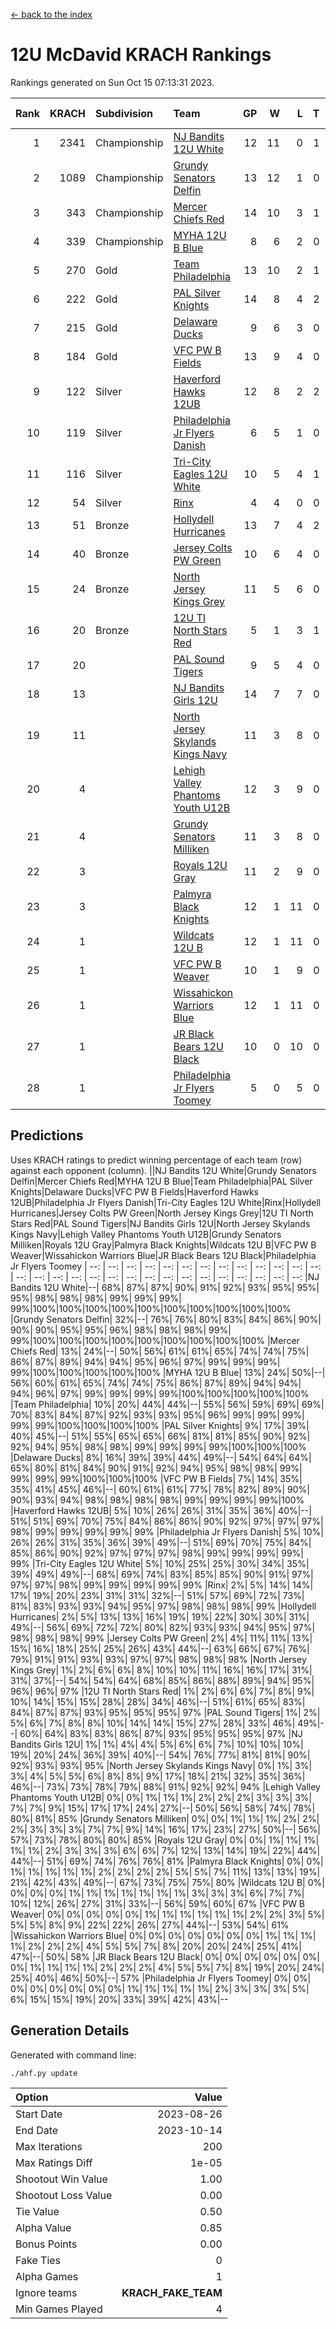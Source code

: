 [<- back to the index](readme.md)
# 12U McDavid KRACH Rankings
Rankings generated on Sun Oct 15 07:13:31 2023.

Rank|KRACH|Subdivision|Team|GP|W|L|T|OTW|OTL|SoS|Exp Wins|Win Diff
---:|---:|:---|:---|---:|---:|---:|---:|---:|---:|---:|---:|---:
1|2341|Championship|[NJ Bandits 12U White](https://gamesheetstats.com/seasons/3659/teams/140510/schedule)|12|11|0|1|1|0|130|12.3|-0.0
2|1089|Championship|[Grundy Senators Delfin](https://gamesheetstats.com/seasons/3659/teams/140501/schedule)|13|12|1|0|0|0|109|12.9|0.0
3|343|Championship|[Mercer Chiefs Red](https://gamesheetstats.com/seasons/3659/teams/140508/schedule)|14|10|3|1|0|0|422|11.3|-0.0
4|339|Championship|[MYHA 12U B Blue](https://gamesheetstats.com/seasons/3659/teams/140509/schedule)|8|6|2|0|1|0|200|6.9|0.0
5|270|Gold|[Team Philadelphia](https://gamesheetstats.com/seasons/3659/teams/140520/schedule)|13|10|2|1|0|0|142|11.4|0.0
6|222|Gold|[PAL Silver Knights](https://gamesheetstats.com/seasons/3659/teams/140514/schedule)|14|8|4|2|0|0|782|9.8|-0.0
7|215|Gold|[Delaware Ducks](https://gamesheetstats.com/seasons/3659/teams/140500/schedule)|9|6|3|0|0|0|340|6.9|0.0
8|184|Gold|[VFC PW B Fields](https://gamesheetstats.com/seasons/3659/teams/140522/schedule)|13|9|4|0|0|1|310|9.9|0.0
9|122|Silver|[Haverford Hawks 12UB](https://gamesheetstats.com/seasons/3659/teams/140503/schedule)|12|8|2|2|0|0|283|9.9|0.0
10|119|Silver|[Philadelphia Jr Flyers Danish](https://gamesheetstats.com/seasons/3659/teams/140517/schedule)|6|5|1|0|0|0|58|5.9|0.0
11|116|Silver|[Tri-City Eagles 12U White](https://gamesheetstats.com/seasons/3659/teams/140521/schedule)|10|5|4|1|0|0|273|6.4|0.0
12|54|Silver|[Rinx](https://gamesheetstats.com/seasons/3659/teams/142538/schedule)|4|4|0|0|0|0|2|4.9|0.0
13|51|Bronze|[Hollydell Hurricanes](https://gamesheetstats.com/seasons/3659/teams/140504/schedule)|13|7|4|2|0|1|92|8.9|0.0
14|40|Bronze|[Jersey Colts PW Green](https://gamesheetstats.com/seasons/3659/teams/140505/schedule)|10|6|4|0|0|0|93|6.9|0.0
15|24|Bronze|[North Jersey Kings Grey](https://gamesheetstats.com/seasons/3659/teams/140512/schedule)|11|5|6|0|0|0|186|5.9|0.0
16|20|Bronze|[12U TI North Stars Red](https://gamesheetstats.com/seasons/3659/teams/140499/schedule)|5|1|3|1|0|0|111|2.4|0.0
17|20||[PAL Sound Tigers](https://gamesheetstats.com/seasons/3659/teams/140515/schedule)|9|5|4|0|0|0|392|5.9|0.0
18|13||[NJ Bandits Girls 12U](https://gamesheetstats.com/seasons/3659/teams/140511/schedule)|14|7|7|0|0|0|55|7.9|0.0
19|11||[North Jersey Skylands Kings Navy](https://gamesheetstats.com/seasons/3659/teams/140513/schedule)|11|3|8|0|1|0|384|3.9|0.0
20|4||[Lehigh Valley Phantoms Youth U12B](https://gamesheetstats.com/seasons/3659/teams/140507/schedule)|12|3|9|0|0|0|76|3.9|0.0
21|4||[Grundy Senators Milliken](https://gamesheetstats.com/seasons/3659/teams/140502/schedule)|11|3|8|0|0|0|70|3.9|0.0
22|3||[Royals 12U Gray](https://gamesheetstats.com/seasons/3659/teams/140519/schedule)|11|2|9|0|0|1|249|2.9|0.0
23|3||[Palmyra Black Knights](https://gamesheetstats.com/seasons/3659/teams/140516/schedule)|12|1|11|0|0|0|149|1.9|0.0
24|1||[Wildcats 12U B](https://gamesheetstats.com/seasons/3659/teams/140524/schedule)|12|1|11|0|0|0|427|1.9|0.0
25|1||[VFC PW B Weaver](https://gamesheetstats.com/seasons/3659/teams/140523/schedule)|10|1|9|0|1|0|133|1.9|0.0
26|1||[Wissahickon Warriors Blue](https://gamesheetstats.com/seasons/3659/teams/140525/schedule)|12|1|11|0|0|1|219|1.9|0.0
27|1||[JR Black Bears 12U Black](https://gamesheetstats.com/seasons/3659/teams/140506/schedule)|10|0|10|0|0|0|240|0.9|0.0
28|1||[Philadelphia Jr Flyers Toomey](https://gamesheetstats.com/seasons/3659/teams/140518/schedule)|5|0|5|0|0|0|52|0.9|0.0

## Predictions
Uses KRACH ratings to predict winning percentage of each team (row) against each opponent (column).
||NJ Bandits 12U White|Grundy Senators Delfin|Mercer Chiefs Red|MYHA 12U B Blue|Team Philadelphia|PAL Silver Knights|Delaware Ducks|VFC PW B Fields|Haverford Hawks 12UB|Philadelphia Jr Flyers Danish|Tri-City Eagles 12U White|Rinx|Hollydell Hurricanes|Jersey Colts PW Green|North Jersey Kings Grey|12U TI North Stars Red|PAL Sound Tigers|NJ Bandits Girls 12U|North Jersey Skylands Kings Navy|Lehigh Valley Phantoms Youth U12B|Grundy Senators Milliken|Royals 12U Gray|Palmyra Black Knights|Wildcats 12U B|VFC PW B Weaver|Wissahickon Warriors Blue|JR Black Bears 12U Black|Philadelphia Jr Flyers Toomey
| --: | --: | --: | --: | --: | --: | --: | --: | --: | --: | --: | --: | --: | --: | --: | --: | --: | --: | --: | --: | --: | --: | --: | --: | --: | --: | --: | --: | --: 
|NJ Bandits 12U White|--| 68%| 87%| 87%| 90%| 91%| 92%| 93%| 95%| 95%| 95%| 98%| 98%| 98%| 99%| 99%| 99%| 99%|100%|100%|100%|100%|100%|100%|100%|100%|100%|100%
|Grundy Senators Delfin| 32%|--| 76%| 76%| 80%| 83%| 84%| 86%| 90%| 90%| 90%| 95%| 95%| 96%| 98%| 98%| 98%| 99%| 99%|100%|100%|100%|100%|100%|100%|100%|100%|100%
|Mercer Chiefs Red| 13%| 24%|--| 50%| 56%| 61%| 61%| 65%| 74%| 74%| 75%| 86%| 87%| 89%| 94%| 94%| 95%| 96%| 97%| 99%| 99%| 99%| 99%|100%|100%|100%|100%|100%
|MYHA 12U B Blue| 13%| 24%| 50%|--| 56%| 60%| 61%| 65%| 74%| 74%| 75%| 86%| 87%| 89%| 94%| 94%| 94%| 96%| 97%| 99%| 99%| 99%| 99%|100%|100%|100%|100%|100%
|Team Philadelphia| 10%| 20%| 44%| 44%|--| 55%| 56%| 59%| 69%| 69%| 70%| 83%| 84%| 87%| 92%| 93%| 93%| 95%| 96%| 99%| 99%| 99%| 99%| 99%|100%|100%|100%|100%
|PAL Silver Knights|  9%| 17%| 39%| 40%| 45%|--| 51%| 55%| 65%| 65%| 66%| 81%| 81%| 85%| 90%| 92%| 92%| 94%| 95%| 98%| 98%| 99%| 99%| 99%| 99%|100%|100%|100%
|Delaware Ducks|  8%| 16%| 39%| 39%| 44%| 49%|--| 54%| 64%| 64%| 65%| 80%| 81%| 84%| 90%| 91%| 92%| 94%| 95%| 98%| 98%| 99%| 99%| 99%| 99%|100%|100%|100%
|VFC PW B Fields|  7%| 14%| 35%| 35%| 41%| 45%| 46%|--| 60%| 61%| 61%| 77%| 78%| 82%| 89%| 90%| 90%| 93%| 94%| 98%| 98%| 98%| 98%| 99%| 99%| 99%| 99%|100%
|Haverford Hawks 12UB|  5%| 10%| 26%| 26%| 31%| 35%| 36%| 40%|--| 51%| 51%| 69%| 70%| 75%| 84%| 86%| 86%| 90%| 92%| 97%| 97%| 97%| 98%| 99%| 99%| 99%| 99%| 99%
|Philadelphia Jr Flyers Danish|  5%| 10%| 26%| 26%| 31%| 35%| 36%| 39%| 49%|--| 51%| 69%| 70%| 75%| 84%| 85%| 86%| 90%| 92%| 97%| 97%| 97%| 98%| 99%| 99%| 99%| 99%| 99%
|Tri-City Eagles 12U White|  5%| 10%| 25%| 25%| 30%| 34%| 35%| 39%| 49%| 49%|--| 68%| 69%| 74%| 83%| 85%| 85%| 90%| 91%| 97%| 97%| 97%| 98%| 99%| 99%| 99%| 99%| 99%
|Rinx|  2%|  5%| 14%| 14%| 17%| 19%| 20%| 23%| 31%| 31%| 32%|--| 51%| 57%| 69%| 72%| 73%| 81%| 83%| 93%| 93%| 94%| 95%| 97%| 98%| 98%| 98%| 99%
|Hollydell Hurricanes|  2%|  5%| 13%| 13%| 16%| 19%| 19%| 22%| 30%| 30%| 31%| 49%|--| 56%| 69%| 72%| 72%| 80%| 82%| 93%| 93%| 94%| 95%| 97%| 98%| 98%| 98%| 99%
|Jersey Colts PW Green|  2%|  4%| 11%| 11%| 13%| 15%| 16%| 18%| 25%| 25%| 26%| 43%| 44%|--| 63%| 66%| 67%| 76%| 79%| 91%| 91%| 93%| 93%| 97%| 97%| 98%| 98%| 98%
|North Jersey Kings Grey|  1%|  2%|  6%|  6%|  8%| 10%| 10%| 11%| 16%| 16%| 17%| 31%| 31%| 37%|--| 54%| 54%| 64%| 68%| 85%| 86%| 88%| 89%| 94%| 95%| 96%| 96%| 97%
|12U TI North Stars Red|  1%|  2%|  6%|  6%|  7%|  8%|  9%| 10%| 14%| 15%| 15%| 28%| 28%| 34%| 46%|--| 51%| 61%| 65%| 83%| 84%| 87%| 87%| 93%| 95%| 95%| 95%| 97%
|PAL Sound Tigers|  1%|  2%|  5%|  6%|  7%|  8%|  8%| 10%| 14%| 14%| 15%| 27%| 28%| 33%| 46%| 49%|--| 60%| 64%| 83%| 83%| 86%| 87%| 93%| 95%| 95%| 95%| 97%
|NJ Bandits Girls 12U|  1%|  1%|  4%|  4%|  5%|  6%|  6%|  7%| 10%| 10%| 10%| 19%| 20%| 24%| 36%| 39%| 40%|--| 54%| 76%| 77%| 81%| 81%| 90%| 92%| 93%| 93%| 95%
|North Jersey Skylands Kings Navy|  0%|  1%|  3%|  3%|  4%|  5%|  5%|  6%|  8%|  8%|  9%| 17%| 18%| 21%| 32%| 35%| 36%| 46%|--| 73%| 73%| 78%| 79%| 88%| 91%| 92%| 92%| 94%
|Lehigh Valley Phantoms Youth U12B|  0%|  0%|  1%|  1%|  1%|  2%|  2%|  2%|  3%|  3%|  3%|  7%|  7%|  9%| 15%| 17%| 17%| 24%| 27%|--| 50%| 56%| 58%| 74%| 78%| 80%| 81%| 85%
|Grundy Senators Milliken|  0%|  0%|  1%|  1%|  1%|  2%|  2%|  2%|  3%|  3%|  3%|  7%|  7%|  9%| 14%| 16%| 17%| 23%| 27%| 50%|--| 56%| 57%| 73%| 78%| 80%| 80%| 85%
|Royals 12U Gray|  0%|  0%|  1%|  1%|  1%|  1%|  1%|  2%|  3%|  3%|  3%|  6%|  6%|  7%| 12%| 13%| 14%| 19%| 22%| 44%| 44%|--| 51%| 69%| 74%| 76%| 76%| 81%
|Palmyra Black Knights|  0%|  0%|  1%|  1%|  1%|  1%|  1%|  2%|  2%|  2%|  2%|  5%|  5%|  7%| 11%| 13%| 13%| 19%| 21%| 42%| 43%| 49%|--| 67%| 73%| 75%| 75%| 80%
|Wildcats 12U B|  0%|  0%|  0%|  0%|  1%|  1%|  1%|  1%|  1%|  1%|  1%|  3%|  3%|  3%|  6%|  7%|  7%| 10%| 12%| 26%| 27%| 31%| 33%|--| 56%| 59%| 60%| 67%
|VFC PW B Weaver|  0%|  0%|  0%|  0%|  0%|  1%|  1%|  1%|  1%|  1%|  1%|  2%|  2%|  3%|  5%|  5%|  5%|  8%|  9%| 22%| 22%| 26%| 27%| 44%|--| 53%| 54%| 61%
|Wissahickon Warriors Blue|  0%|  0%|  0%|  0%|  0%|  0%|  0%|  1%|  1%|  1%|  1%|  2%|  2%|  2%|  4%|  5%|  5%|  7%|  8%| 20%| 20%| 24%| 25%| 41%| 47%|--| 50%| 58%
|JR Black Bears 12U Black|  0%|  0%|  0%|  0%|  0%|  0%|  0%|  1%|  1%|  1%|  1%|  2%|  2%|  2%|  4%|  5%|  5%|  7%|  8%| 19%| 20%| 24%| 25%| 40%| 46%| 50%|--| 57%
|Philadelphia Jr Flyers Toomey|  0%|  0%|  0%|  0%|  0%|  0%|  0%|  0%|  1%|  1%|  1%|  1%|  1%|  2%|  3%|  3%|  3%|  5%|  6%| 15%| 15%| 19%| 20%| 33%| 39%| 42%| 43%|--

## Generation Details

Generated with command line:
```
./ahf.py update
```

| Option | Value |
| :----- | ----: |
| Start Date | 2023-08-26 |
| End Date | 2023-10-14 |
| Max Iterations | 200 |
| Max Ratings Diff | 1e-05 |
| Shootout Win Value | 1.00 |
| Shootout Loss Value | 0.00 |
| Tie Value | 0.50 |
| Alpha Value | 0.85 |
| Bonus Points | 0.00 |
| Fake Ties | 0 |
| Alpha Games | 1 |
| Ignore teams | __KRACH_FAKE_TEAM__ |
| Min Games Played | 4 |

